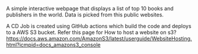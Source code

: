 A simple interactive webpage that displays a list of top 10 books and publishers in the world.
Data is picked from this public websites. 


A CD Job is created using GitHub actions which build the code and deploys to a AWS S3 bucket.
Refer this page for How to host a website on s3? 
https://docs.aws.amazon.com/AmazonS3/latest/userguide/WebsiteHosting.html?icmpid=docs_amazons3_console 
